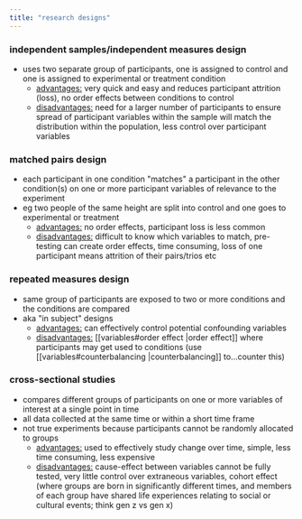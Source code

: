 ```yaml
---
title: "research designs"
---
```

### independent samples/independent measures design
- uses two separate group of participants, one is assigned to control and one is assigned to experimental or treatment condition
	- <u>advantages:</u> very quick and easy and reduces participant attrition (loss), no order effects between conditions to control 
	- <u>disadvantages:</u> need for a larger number of participants to ensure spread of participant variables within the sample will match the distribution within the population, less control over participant variables 

### matched pairs design
- each participant in one condition "matches" a participant in the other condition(s) on one or more participant variables of relevance to the experiment
- eg two people of the same height are split into control and one goes to experimental or treatment
	- <u>advantages:</u> no order effects, participant loss is less common
	- <u>disadvantages:</u> difficult to know which variables to match, pre-testing can create order effects, time consuming, loss of one participant means attrition of their pairs/trios etc

### repeated measures design
- same group of participants are exposed to two or more conditions and the conditions are compared
- aka "in subject" designs
	- <u>advantages:</u> can effectively control potential confounding variables
	- <u>disadvantages:</u> [[variables#order effect |order effect]] where participants may get used to conditions (use [[variables#counterbalancing |counterbalancing]] to...counter this)

### cross-sectional studies
- compares different groups of participants on one or more variables of interest at a single point in time
- all data collected at the same time or within a short time frame
- not true experiments because participants cannot be randomly allocated to groups 
	- <u>advantages:</u> used to effectively study change over time, simple, less time consuming, less expensive
	- <u>disadvantages:</u> cause-effect between variables cannot be fully tested, very little control over extraneous variables, cohort effect (where groups are born in significantly different times, and members of each group have shared life experiences relating to social or cultural events; think gen z vs gen x)